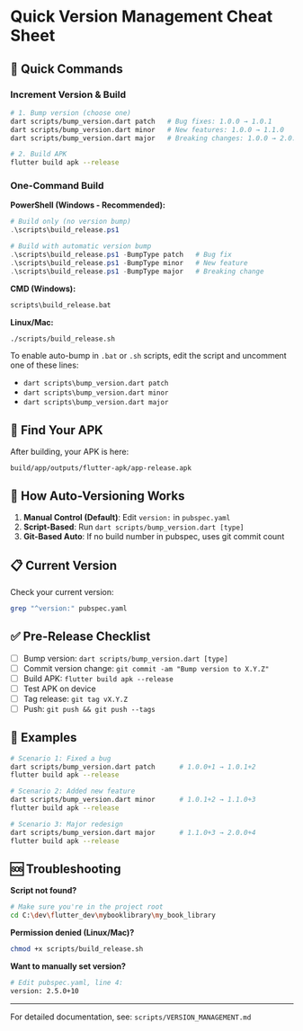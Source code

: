 # Quick Version Management Cheat Sheet

## 🚀 Quick Commands

### Increment Version & Build

```bash
# 1. Bump version (choose one)
dart scripts/bump_version.dart patch   # Bug fixes: 1.0.0 → 1.0.1
dart scripts/bump_version.dart minor   # New features: 1.0.0 → 1.1.0
dart scripts/bump_version.dart major   # Breaking changes: 1.0.0 → 2.0.0

# 2. Build APK
flutter build apk --release
```

### One-Command Build

**PowerShell (Windows - Recommended):**
```powershell
# Build only (no version bump)
.\scripts\build_release.ps1

# Build with automatic version bump
.\scripts\build_release.ps1 -BumpType patch   # Bug fix
.\scripts\build_release.ps1 -BumpType minor   # New feature
.\scripts\build_release.ps1 -BumpType major   # Breaking change
```

**CMD (Windows):**
```cmd
scripts\build_release.bat
```

**Linux/Mac:**
```bash
./scripts/build_release.sh
```

To enable auto-bump in `.bat` or `.sh` scripts, edit the script and uncomment one of these lines:
- `dart scripts\bump_version.dart patch`
- `dart scripts\bump_version.dart minor`
- `dart scripts\bump_version.dart major`

## 📍 Find Your APK

After building, your APK is here:
```
build/app/outputs/flutter-apk/app-release.apk
```

## 🔄 How Auto-Versioning Works

1. **Manual Control (Default)**: Edit `version:` in `pubspec.yaml`
2. **Script-Based**: Run `dart scripts/bump_version.dart [type]`
3. **Git-Based Auto**: If no build number in pubspec, uses git commit count

## 📋 Current Version

Check your current version:
```bash
grep "^version:" pubspec.yaml
```

## ✅ Pre-Release Checklist

- [ ] Bump version: `dart scripts/bump_version.dart [type]`
- [ ] Commit version change: `git commit -am "Bump version to X.Y.Z"`
- [ ] Build APK: `flutter build apk --release`
- [ ] Test APK on device
- [ ] Tag release: `git tag vX.Y.Z`
- [ ] Push: `git push && git push --tags`

## 🎯 Examples

```bash
# Scenario 1: Fixed a bug
dart scripts/bump_version.dart patch      # 1.0.0+1 → 1.0.1+2
flutter build apk --release

# Scenario 2: Added new feature
dart scripts/bump_version.dart minor      # 1.0.1+2 → 1.1.0+3
flutter build apk --release

# Scenario 3: Major redesign
dart scripts/bump_version.dart major      # 1.1.0+3 → 2.0.0+4
flutter build apk --release
```

## 🆘 Troubleshooting

**Script not found?**
```bash
# Make sure you're in the project root
cd C:\dev\flutter_dev\mybooklibrary\my_book_library
```

**Permission denied (Linux/Mac)?**
```bash
chmod +x scripts/build_release.sh
```

**Want to manually set version?**
```bash
# Edit pubspec.yaml, line 4:
version: 2.5.0+10
```

---

For detailed documentation, see: `scripts/VERSION_MANAGEMENT.md`

